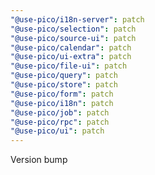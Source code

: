 ```yaml
---
"@use-pico/i18n-server": patch
"@use-pico/selection": patch
"@use-pico/source-ui": patch
"@use-pico/calendar": patch
"@use-pico/ui-extra": patch
"@use-pico/file-ui": patch
"@use-pico/query": patch
"@use-pico/store": patch
"@use-pico/form": patch
"@use-pico/i18n": patch
"@use-pico/job": patch
"@use-pico/rpc": patch
"@use-pico/ui": patch
---
```


Version bump
